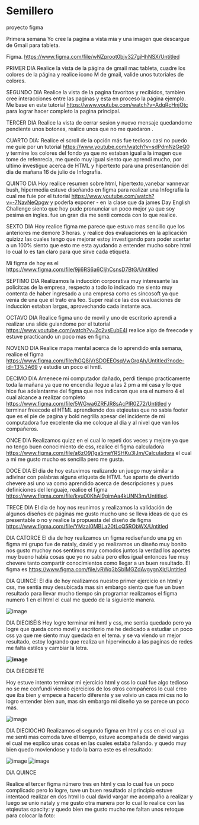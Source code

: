 # Semillero

proyecto figma

Primera semana
Yo cree la pagina a vista mia y una imagen que descargue de Gmail para tableta.

Figma.
https://www.figma.com/file/wNZproot0bjv327gjHhNSX/Untitled


PRIMER DIA
Realice la vista de la página de gmail mac tableta, cuadre los colores de la página y realice icono M de gmail, valide unos tutoriales de colores.

SEGUNDO DIA
Realice la vista de la pagina favoritos y recibidos, tambien cree interacciones entre las paginas y esta en proceso la página ejemplo.
Me base en este tutorial https://www.youtube.com/watch?v=AdqRcHnjOtc para lograr hacer completo la pagina principal.


TERCER DIA
Realice la vista de cerrar sesion y nuevo mensaje quedandome pendiente unos botones, realice unos que no me quedaron . 


CUARTO DIA:
Realice el scroll de la opción más fue tedioso casi no puedo me guie por un tutorial https://www.youtube.com/watch?v=sdPdmNzGeQ0 y termine los colores del fondo ya que no estaban igual a la imagen que tome de refenrecia, me quedo muy igual siento que aprendi mucho, por ultimo investigue acerca de HTML y hipertexto para una presentanción del dia de mañana 16 de julio de Infografia.

QUINTO DIA 
Hoy realice resumen sobre html, hipertexto,vanebar vannevar bush, hipermedia estuve diseñando en figma para realizar una Infografia la cual me fuie por el tutorial https://www.youtube.com/watch?v=-7NavNeQpgw y poderla exponer - en la clase que da james Day English Challenge siento que hoy pude pronunciar un poco mejor ya que soy pesima en ingles. fue un gran dia me senti comoda con lo que realice.

SEXTO DIA
Hoy realice figma me parece que estuvo mas sencillo que los anteriores me demore 3 horas. y realice dos evaluaciones en la aplicación quizizz las cuales tengo que mejorar estoy investigando para poder acertar a un 100% siento que esto me esta ayudando a entender mucho sobre html lo cual lo es tan claro para que sirve cada etiqueta.

Mi figma de hoy es el https://www.figma.com/file/9ji6RS6a6CIjhCsnsD7BtG/Untitled

SEPTIMO DIA
Realizamos la inducción corporativa muy interesante las policitcas de la empresa, respecto a todo lo indicado me siento muy contenta de haber ingresado a una empresa como es sincosoft ya que venia de una que el trato era feo. Super realice las dos evaluaciones de inducción estaban largas, aprovechando cada instante aca.

OCTAVO DIA 
Realice figma uno de movil y uno de escritorio aprendi a realizar una slide guiandome por el tutorial https://www.youtube.com/watch?v=2c2vsEubE4I realice algo de freecode y estuve practicando un poco mas en figma.

NOVENO DIA
Realice mapa mental acerca de lo aprendido enla semana, realice el figma https://www.figma.com/file/hGQ8iVrSDOEEOsqVwGrqAh/Untitled?node-id=13%3A69  y estudie un poco el hmtl.

DECIMO DIA
Amenece mi computador dañado, perdi tiempo practicamente toda la mañana ya que no encendia llegue a las 2 pm a mi casa  y lo que hice fue adelantarme del figma que nos indicaron que era el numero 4 el cual alcance a realizar completo https://www.figma.com/file/5WGwa6ZRFJR8sAcPlR0Z72/Untitled y terminar freecode el HTML aprendiendo dos etqieutas que no sabia footer que es el pie de pagina y bold negrilla apesar del incidente de mi computadora fue excelente dia me coloque al dia y al nivel que van los compañeros.

ONCE DIA
Realizamos quizz en el cual lo repeti dos veces y mejore ya que no tengo buen conocimiento de css, realice el figma calculadora https://www.figma.com/file/a6zO9j1ga5meYRSHKu3IJm/Calculadora el cual a mi me gusto mucho es sencilla pero me gusta.

DOCE DIA
El dia de hoy estuvimos realizando un juego muy similar a adivinar con palabras alguna etiqueta de HTML fue aparte de divertido chevere asi uno va como aprendido acerca de descripciones y pues definiciones del lenguaje, realice el figma https://www.figma.com/file/kyu00KhAI9gimAa4kUNN3m/Untitled.


TRECE DIA
El dia de hoy nos reunimos y realizamos la validación de algunos diseños de páginas me gusto mucho uno se lleva ideas de que es presentable o no y realice la propuesta del diseño de figma https://www.figma.com/file/YMzaI0MBLa20tLcQ5RObWX/Untitled


DIA CATORCE 
El dia de hoy realizamos un figma rediseñando una pg en figma mi grupo fue de nataly, david y yo realizamos un diseño muy bonito nos gusto muchoy  nos sentimos muy comodos juntos la verdad los aportes muy bueno había cosas que yo no sabia pero ellos igual entonces fue muy chevere tanto compartir conocimientos como llegar a un buen resultado. El figma es https://www.figma.com/file/vRWq3bSblMGZdAvgygnXlr/Untitled


DIA QUINCE:
El dia de hoy realizamos nuestro primer ejercicio en html y css, me sentia muy desubicada mas sin embargo siento que fue un buen resultado para llevar mucho tiempo sin programar realizamos el figma numero 1 en el html el cual me quedo de la siguiente manera.

![image](https://user-images.githubusercontent.com/58921913/127935062-9c2b3ce2-9014-422a-9fd2-5abdc5c2d813.png)

DIA DIECISÉIS
Hoy logre terminar mi hmtl y css, me sentia quedado pero ya logre que queda como movil y escritorio me he dedicado a estudiar un poco css ya que me siento muy quedada en el tema. y se va viendo un mejor resultado, estoy logrando que realiza un hipervinculo a las paginas de redes me falta estilos y cambiar la letra.

**![image](https://user-images.githubusercontent.com/58921913/128074224-b81d23a2-d1e4-44b4-8b89-48062a824318.png)**

DIA DIECISIETE

Hoy estuve intento terminar mi ejercicio html y css lo cual fue  algo tedioso no se me confundi viendo ejercicios de los otros compañeros lo cual creo que iba bien y empece a hacerlo diferente y se volvio un caos mi css no lo logro entender bien aun, mas sin embargo mi diseño ya se parece un poco mas.

![image](https://user-images.githubusercontent.com/58921913/128220108-56003d1f-d862-415d-a527-4092cc53c670.png)


DIA DIECIOCHO 
Realizamos el segundo figma en html y css en el cual ya me senti mas comoda tuve el tiempo, estuve acompañada de david vargas el cual me explico unas cosas en las cuales estaba fallando. y quedo muy bien  quedo moviendose y todo la barra este es el resultado: 

![image](https://user-images.githubusercontent.com/58921913/128574597-0a6ccfe7-0880-4790-a3f8-08a4ffc2aa0a.png)
![image](https://user-images.githubusercontent.com/58921913/128574644-6c16697f-1a86-488e-94ff-8ac4e7c43ae0.png)


DiA QUINCE

Realice el tercer figma número tres en html y css lo cual fue un poco complicado pero lo logre, tuve un buen resultado al principio estuve intentaod realizar en dos html lo cual david vargar me acompaño a realizar y luego se unio nataly y me gusto otra manera por lo cual lo realice con las etqieutas opacity:  y quedo bien   me gusto mucho me faltan unos retoque para colocar la foto:





